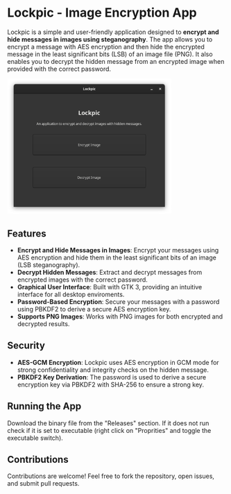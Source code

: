 # Lockpic - Image Encryption App

Lockpic is a simple and user-friendly application designed to **encrypt and hide messages in images using steganography**. The app allows you to encrypt a message with AES encryption and then hide the encrypted message in the least significant bits (LSB) of an image file (PNG). It also enables you to decrypt the hidden message from an encrypted image when provided with the correct password.

<img src="Images/MainWindow.png" alt="Main window" width="75%" />

## Features

- **Encrypt and Hide Messages in Images**: Encrypt your messages using AES encryption and hide them in the least significant bits of an image (LSB steganography).
- **Decrypt Hidden Messages**: Extract and decrypt messages from encrypted images with the correct password.
- **Graphical User Interface**: Built with GTK 3, providing an intuitive interface for all desktop enviroments.
- **Password-Based Encryption**: Secure your messages with a password using PBKDF2 to derive a secure AES encryption key.
- **Supports PNG Images**: Works with PNG images for both encrypted and decrypted results.

## Security

- **AES-GCM Encryption**: Lockpic uses AES encryption in GCM mode for strong confidentiality and integrity checks on the hidden message.
- **PBKDF2 Key Derivation**: The password is used to derive a secure encryption key via PBKDF2 with SHA-256 to ensure a strong key.

## Running the App
Download the binary file from the "Releases" section. If it does not run check if it is set to executable (right click on "Proprities" and toggle the executable switch).

## Contributions

Contributions are welcome! Feel free to fork the repository, open issues, and submit pull requests.
